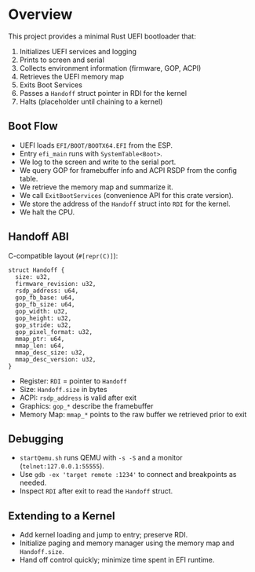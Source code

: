 # Overview

This project provides a minimal Rust UEFI bootloader that:
1. Initializes UEFI services and logging
2. Prints to screen and serial
3. Collects environment information (firmware, GOP, ACPI)
4. Retrieves the UEFI memory map
5. Exits Boot Services
6. Passes a `Handoff` struct pointer in RDI for the kernel
7. Halts (placeholder until chaining to a kernel)

## Boot Flow
- UEFI loads `EFI/BOOT/BOOTX64.EFI` from the ESP.
- Entry `efi_main` runs with `SystemTable<Boot>`.
- We log to the screen and write to the serial port.
- We query GOP for framebuffer info and ACPI RSDP from the config table.
- We retrieve the memory map and summarize it.
- We call `ExitBootServices` (convenience API for this crate version).
- We store the address of the `Handoff` struct into `RDI` for the kernel.
- We halt the CPU.

## Handoff ABI
C-compatible layout (`#[repr(C)]`):

```
struct Handoff {
  size: u32,
  firmware_revision: u32,
  rsdp_address: u64,
  gop_fb_base: u64,
  gop_fb_size: u64,
  gop_width: u32,
  gop_height: u32,
  gop_stride: u32,
  gop_pixel_format: u32,
  mmap_ptr: u64,
  mmap_len: u64,
  mmap_desc_size: u32,
  mmap_desc_version: u32,
}
```

- Register: `RDI` = pointer to `Handoff`
- Size: `Handoff.size` in bytes
- ACPI: `rsdp_address` is valid after exit
- Graphics: `gop_*` describe the framebuffer
- Memory Map: `mmap_*` points to the raw buffer we retrieved prior to exit

## Debugging
- `startQemu.sh` runs QEMU with `-s -S` and a monitor (`telnet:127.0.0.1:55555`).
- Use `gdb -ex 'target remote :1234'` to connect and breakpoints as needed.
- Inspect `RDI` after exit to read the `Handoff` struct.

## Extending to a Kernel
- Add kernel loading and jump to entry; preserve RDI.
- Initialize paging and memory manager using the memory map and `Handoff.size`.
- Hand off control quickly; minimize time spent in EFI runtime.
